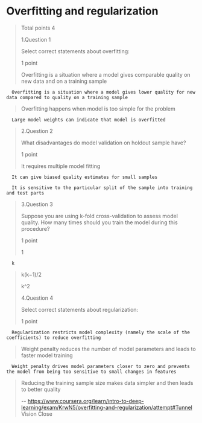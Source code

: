 # Overfitting and regularization
> 
> Total points 4
> 
>  1.Question 1
> 
> Select correct statements about overfitting:
> 
> 1 point 
> 
>  Overfitting is a situation where a model gives comparable quality on new data and on a training sample 
> 

      Overfitting is a situation where a model gives lower quality for new data compared to quality on a training sample 
> 
>  Overfitting happens when model is too simple for the problem 
> 

      Large model weights can indicate that model is overfitted 
> 
>  2.Question 2
> 
> What disadvantages do model validation on holdout sample have?
> 
> 1 point 
> 
>  It requires multiple model fitting 
> 

      It can give biased quality estimates for small samples 
> 

      It is sensitive to the particular split of the sample into training and test parts 
> 
>  3.Question 3
> 
> Suppose you are using k-fold cross-validation to assess model quality. How many times should you train the model during this procedure?
> 
> 1 point 
> 
>  1 
> 

      k 
> 
>  k(k−1)/2 
> 
>  k^2
> 
>  4.Question 4
> 
> Select correct statements about regularization:
> 
> 1 point 
> 

      Regularization restricts model complexity (namely the scale of the coefficients) to reduce overfitting 
> 
>  Weight penalty reduces the number of model parameters and leads to faster model training 
> 

      Weight penalty drives model parameters closer to zero and prevents the model from being too sensitive to small changes in features 
> 
>  Reducing the training sample size makes data simpler and then leads to better quality
>
> -- https://www.coursera.org/learn/intro-to-deep-learning/exam/KrwN5/overfitting-and-regularization/attempt#Tunnel Vision Close
